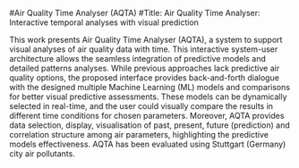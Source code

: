 #Air Quality Time Analyser (AQTA)
#Title: Air Quality Time Analyser: Interactive temporal analyses with visual prediction

This work presents Air Quality Time Analyser (AQTA), a system to support visual analyses of air quality data with time. This interactive system-user architecture allows the seamless integration of predictive models and detailed patterns analyses. While previous approaches lack predictive air quality options, the proposed interface provides back-and-forth dialogue with the designed multiple Machine Learning (ML) models and comparisons for better visual predictive assessments. These models can be dynamically selected in real-time, and the user could visually compare the results in different time conditions for chosen parameters. Moreover, AQTA provides data selection, display, visualisation of past, present, future (prediction) and correlation structure among air parameters, highlighting the predictive models effectiveness. AQTA has been evaluated using Stuttgart (Germany) city air pollutants.
